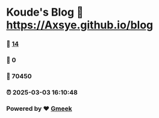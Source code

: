 # Koude's Blog :link: https://Axsye.github.io/blog 
### :page_facing_up: [14](https://Axsye.github.io/blog/tag.html) 
### :speech_balloon: 0 
### :hibiscus: 70450 
### :alarm_clock: 2025-03-03 16:10:48 
### Powered by :heart: [Gmeek](https://github.com/Meekdai/Gmeek)
